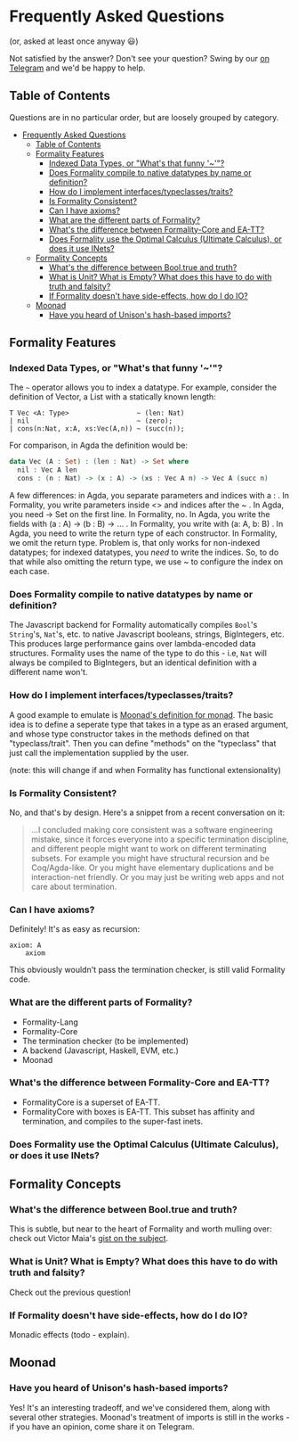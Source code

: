 # Frequently Asked Questions
(or, asked at least once anyway 😃)

Not satisfied by the answer? Don't see your question? Swing by our
[on Telegram](https://t.me/formality_lang) and we'd be happy to help.

## Table of Contents

Questions are in no particular order, but are loosely grouped
by category.

- [Frequently Asked Questions](#frequently-asked-questions)
  - [Table of Contents](#table-of-contents)
  - [Formality Features](#formality-features)
    - [Indexed Data Types, or "What's that funny '~'"?](#indexed-data-types-or-whats-that-funny-)
    - [Does Formality compile to native datatypes by name or definition?](#does-formality-compile-to-native-datatypes-by-name-or-definition)
    - [How do I implement interfaces/typeclasses/traits?](#how-do-i-implement-interfacestypeclassestraits)
    - [Is Formality Consistent?](#is-formality-consistent)
    - [Can I have axioms?](#can-i-have-axioms)
    - [What are the different parts of Formality?](#what-are-the-different-parts-of-formality)
    - [What's the difference between Formality-Core and EA-TT?](#whats-the-difference-between-formality-core-and-ea-tt)
    - [Does Formality use the Optimal Calculus (Ultimate Calculus), or does it use INets?](#does-formality-use-the-optimal-calculus-ultimate-calculus-or-does-it-use-inets)
  - [Formality Concepts](#formality-concepts)
    - [What's the difference between Bool.true and truth?](#whats-the-difference-between-booltrue-and-truth)
    - [What is Unit? What is Empty? What does this have to do with truth and falsity?](#what-is-unit-what-is-empty-what-does-this-have-to-do-with-truth-and-falsity)
    - [If Formality doesn't have side-effects, how do I do IO?](#if-formality-doesnt-have-side-effects-how-do-i-do-io)
  - [Moonad](#moonad)
    - [Have you heard of Unison's hash-based imports?](#have-you-heard-of-unisons-hash-based-imports)

## Formality Features
### Indexed Data Types, or "What's that funny '~'"?
The `~` operator allows you to index a datatype. For example, 
consider the definition of Vector, a List with a statically
known length:
```
T Vec <A: Type>                 ~ (len: Nat)
| nil                           ~ (zero);
| cons(n:Nat, x:A, xs:Vec(A,n)) ~ (succ(n));
```

For comparison, in Agda the definition would be:

```agda
data Vec (A : Set) : (len : Nat) -> Set where
  nil : Vec A len
  cons : (n : Nat) -> (x : A) -> (xs : Vec A n) -> Vec A (succ n)
```
A few differences: in Agda, you separate parameters and indices with a : . In Formality, you write parameters inside <> and indices after the ~ . In Agda, you need -> Set on the first line. In Formality, no. In Agda, you write the fields with (a : A) -> (b : B) -> ... . In Formality, you write with (a: A, b: B) . In Agda, you need to write the return type of each constructor. In Formality, we omit the return type. Problem is, that only works for non-indexed datatypes; for indexed datatypes, you *need* to write the indices. So, to do that while also omitting the return type, we use ~ to configure the index on each case.

### Does Formality compile to native datatypes by name or definition?

The Javascript backend for Formality automatically compiles `Bool`'s
`String`'s, `Nat`'s, etc. to native Javascript booleans, strings, BigIntegers, etc.
This produces large performance gains over lambda-encoded data structures.
Formality uses the name of the type to do this - i.e, `Nat` will always be compiled
to BigIntegers, but an identical definition with a different name won't.

### How do I implement interfaces/typeclasses/traits?

A good example to emulate is [Moonad's definition for monad](https://github.com/moonad/Moonad/blob/master/lib/Monad.fm). The basic idea is to define a seperate type that
takes in a type as an erased argument, and whose type constructor takes in the methods
defined on that "typeclass/trait". Then you can define "methods" on the "typeclass"
that just call the implementation supplied by the user.

(note: this will change if and when Formality has functional extensionality)

### Is Formality Consistent?

No, and that's by design. Here's a snippet from a recent conversation on it:

> ...I concluded making core consistent was a software engineering mistake, since it forces everyone into a specific termination discipline, and different people might want to work on different terminating subsets. For example you might have structural recursion and be Coq/Agda-like. Or you might have elementary duplications and be interaction-net friendly. Or you may just be writing web apps and not care about termination.

### Can I have axioms?

Definitely! It's as easy as recursion:

```
axiom: A
    axiom
```

This obviously wouldn't pass the termination checker, is still valid Formality code.

### What are the different parts of Formality?
- Formality-Lang
- Formality-Core
- The termination checker (to be implemented)
- A backend (Javascript, Haskell, EVM, etc.)
- Moonad

### What's the difference between Formality-Core and EA-TT?
- FormalityCore is a superset of EA-TT.
- FormalityCore with boxes is EA-TT. This subset has affinity and termination, and compiles to the super-fast inets.

### Does Formality use the Optimal Calculus (Ultimate Calculus), or does it use INets?

## Formality Concepts

### What's the difference between Bool.true and truth?

This is subtle, but near to the heart of Formality and worth mulling over:
check out Victor Maia's [gist on the subject](https://gist.github.com/MaiaVictor/6f0ad6665bcefc6cd2997538e7c6c185).


### What is Unit? What is Empty? What does this have to do with truth and falsity?
Check out the previous question! 

### If Formality doesn't have side-effects, how do I do IO?

Monadic effects (todo - explain).

## Moonad

### Have you heard of Unison's hash-based imports?

Yes! It's an interesting tradeoff, and we've considered them, along with several other
strategies. Moonad's treatment of imports is still in the works - if you have
an opinion, come share it on Telegram.


